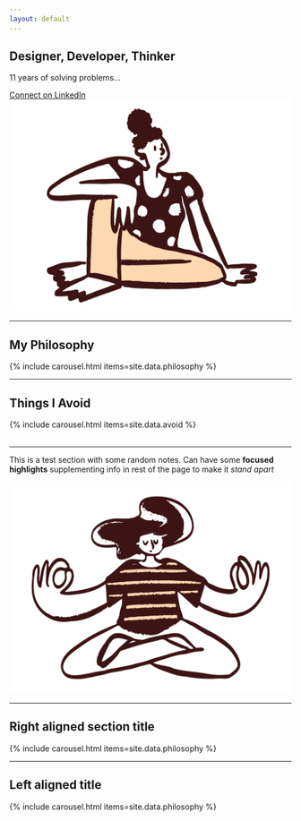 ```yaml
---
layout: default
---
```


<div class="centered-column">
  <!-- Intro Section -->
  <section class="section" id="intro">
    <h2 class="sub-heading">Designer, Developer, Thinker</h2>
    <p>11 years of solving problems...</p>
    <a href="#">Connect on LinkedIn <i class="fas fa-external-link-alt"></i></a>
    <img src="/assets/images/SittingDoodle.svg" class="doodle doodle--right flip" alt="">
  </section>

  <hr class="section-divider">

<!-- Philosophy Section -->
<section class="section" id="philosophy">
  <h1 class="section-title section-title--left" data-section="philosophy">
    My Philosophy
  </h1>
  <div class="content">
    {% include carousel.html items=site.data.philosophy %}
  </div>
</section>

  <hr class="section-divider">

<!-- Avoid Section -->
<section class="section" id="avoid">
  <h1 class="section-title section-title--right" data-section="avoid">
    Things I Avoid
  </h1>
  <div class="content">
    {% include carousel.html items=site.data.avoid %}
  </div>
  <img src="/assets/doodle2.svg" class="doodle doodle--left flip" alt="">
</section>

<hr class="section-divider">

<!-- Left Doodle Test Section -->
<section class="section" id="leftTest">
  <p>This is a test section with some random notes. Can have some <strong>focused highlights</strong> supplementing info in rest of the page to make it <em>stand apart</em></p>
  <img src="/assets/images/MeditatingDoodle.svg" class="doodle doodle--left" alt="">
</section>

<hr class="section-divider">

<section class="section" id="rightTest2">
  <h1 class="section-title section-title--right" data-section="philosophy">
    Right aligned section title
  </h1>
  <div class="content">
    {% include carousel.html items=site.data.philosophy %}
  </div>
</section>

<hr class="section-divider">

<section class="section" id="leftTest2">
  <h1 class="section-title section-title--left" data-section="philosophy">
    Left aligned title
  </h1>
  <div class="content">
    {% include carousel.html items=site.data.philosophy %}
  </div>
</section>